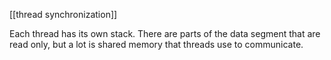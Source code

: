 [[thread synchronization]]

Each thread has its own stack. There are parts of the data segment that are read only, but a lot is shared memory that threads use to communicate.
